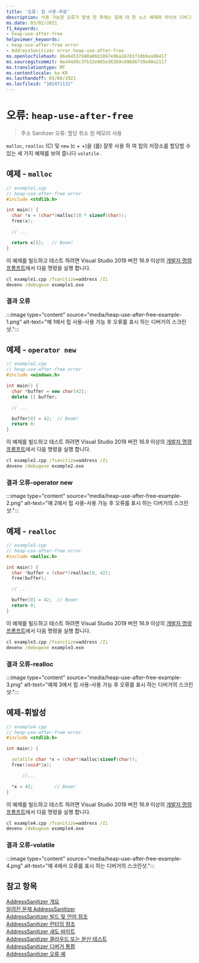 ```yaml
---
title: '오류: 힙 사용-무료'
description: 사용 가능한 오류가 발생 한 후에는 힙에 대 한 소스 예제와 라이브 디버그 스크린샷 사용 합니다.
ms.date: 03/02/2021
f1_keywords:
- heap-use-after-free
helpviewer_keywords:
- heap-use-after-free error
- AddressSanitizer error heap-use-after-free
ms.openlocfilehash: 86e64537d40a86b1867e9ba16781f10b6ea9b417
ms.sourcegitcommit: 6ed44d9c3fb32e965e363b9c69686739a90a2117
ms.translationtype: MT
ms.contentlocale: ko-KR
ms.lasthandoff: 03/08/2021
ms.locfileid: "102471132"
---
```

# <a name="error-heap-use-after-free"></a>오류: `heap-use-after-free`

> 주소 Sanitizer 오류: 할당 취소 된 메모리 사용

`malloc`, `realloc` (C) 및 `new` (c + +)을 (를) 잘못 사용 하 여 힙의 저장소를 할당할 수 있는 세 가지 예제를 보여 줍니다 `volatile` .

## <a name="example---malloc"></a>예제 - `malloc`

```cpp
// example1.cpp
// heap-use-after-free error
#include <stdlib.h>

int main() {
  char *x = (char*)malloc(10 * sizeof(char));
  free(x);

  // ...

  return x[5];   // Boom!
}
```

이 예제를 빌드하고 테스트 하려면 Visual Studio 2019 버전 16.9 이상의 [개발자 명령 프롬프트](../build/building-on-the-command-line.md#developer_command_prompt_shortcuts)에서 다음 명령을 실행 합니다.

```cmd
cl example1.cpp /fsanitize=address /Zi
devenv /debugexe example1.exe
```

### <a name="resulting-error"></a>결과 오류

:::image type="content" source="media/heap-use-after-free-example-1.png" alt-text="예 1에서 힙 사용-사용 가능 후 오류를 표시 하는 디버거의 스크린샷.":::

## <a name="example---operator-new"></a>예제 - `operator new`

```cpp
// example2.cpp
// heap-use-after-free error
#include <windows.h>

int main() {
  char *buffer = new char[42];
  delete [] buffer;

  // ...

  buffer[0] = 42;  // Boom!
  return 0;
}
```

이 예제를 빌드하고 테스트 하려면 Visual Studio 2019 버전 16.9 이상의 [개발자 명령 프롬프트](../build/building-on-the-command-line.md#developer_command_prompt_shortcuts)에서 다음 명령을 실행 합니다.

```cmd
cl example2.cpp /fsanitize=address /Zi
devenv /debugexe example2.exe
```

### <a name="resulting-error---operator-new"></a>결과 오류-operator new

:::image type="content" source="media/heap-use-after-free-example-2.png" alt-text="예 2에서 힙 사용-사용 가능 후 오류를 표시 하는 디버거의 스크린샷.":::

## <a name="example---realloc"></a>예제 - `realloc`

```cpp
// example3.cpp
// heap-use-after-free error
#include <malloc.h>

int main() {
  char *buffer = (char*)realloc(0, 42);
  free(buffer);

  // ...

  buffer[0] = 42;  // Boom!
  return 0;
}
```

이 예제를 빌드하고 테스트 하려면 Visual Studio 2019 버전 16.9 이상의 [개발자 명령 프롬프트](../build/building-on-the-command-line.md#developer_command_prompt_shortcuts)에서 다음 명령을 실행 합니다.

```cmd
cl example3.cpp /fsanitize=address /Zi
devenv /debugexe example3.exe
```

### <a name="resulting-error---realloc"></a>결과 오류-realloc

:::image type="content" source="media/heap-use-after-free-example-3.png" alt-text="예제 3에서 힙 사용-사용 가능 후 오류를 표시 하는 디버거의 스크린샷.":::

## <a name="example---volatile"></a>예제-휘발성

```cpp
// example4.cpp
// heap-use-after-free error
#include <stdlib.h>

int main() {

  volatile char *x = (char*)malloc(sizeof(char));
  free((void*)x);

      //...

  *x = 42;        // Boom!
}
```

이 예제를 빌드하고 테스트 하려면 Visual Studio 2019 버전 16.9 이상의 [개발자 명령 프롬프트](../build/building-on-the-command-line.md#developer_command_prompt_shortcuts)에서 다음 명령을 실행 합니다.

```cmd
cl example4.cpp /fsanitize=address /Zi
devenv /debugexe example4.exe
```

### <a name="resulting-error---volatile"></a>결과 오류-volatile

:::image type="content" source="media/heap-use-after-free-example-4.png" alt-text="예 4에서 오류를 표시 하는 디버거의 스크린샷.":::

## <a name="see-also"></a>참고 항목

[AddressSanitizer 개요](./asan.md)\
[알려진 문제 AddressSanitizer](./asan-known-issues.md)\
[AddressSanitizer 빌드 및 언어 참조](./asan-building.md)\
[AddressSanitizer 런타임 참조](./asan-runtime.md)\
[AddressSanitizer 섀도 바이트](./asan-shadow-bytes.md)\
[AddressSanitizer 클라우드 또는 분산 테스트](./asan-offline-crash-dumps.md)\
[AddressSanitizer 디버거 통합](./asan-debugger-integration.md)\
[AddressSanitizer 오류 예](./asan-error-examples.md)
